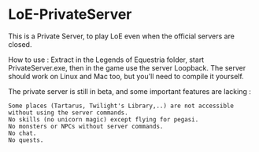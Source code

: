 LoE-PrivateServer
=================

This is a Private Server, to play LoE even when the official servers are closed.

How to use :
Extract in the Legends of Equestria folder, start PrivateServer.exe, then in the game use the server Loopback.
The server should work on Linux and Mac too, but you'll need to compile it yourself.

The private server is still in beta, and some important features are lacking :

    Some places (Tartarus, Twilight's Library,..) are not accessible without using the server commands.
    No skills (no unicorn magic) except flying for pegasi.
    No monsters or NPCs without server commands.
    No chat.
    No quests.
